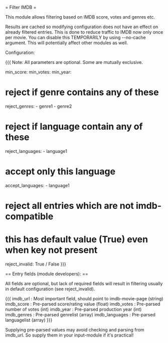 = Filter IMDB =

This module allows filtering based on IMDB score, votes and genres etc.

Results are cached so modifying configuration does not have an effect
on already filtered entries. This is done to reduce traffic to
IMDB now only once per movie. You can disable this TEMPORARILY by using
--no-cache argument. This will potentially affect other modules as well.

Configuration:

{{{
Note: All parameters are optional. Some are mutually exclusive.

min_score: <num>
min_votes: <num>
min_year: <num>

# reject if genre contains any of these
reject_genres:
    - genre1
    - genre2

# reject if language contain any of these
reject_languages:
    - language1

# accept only this language
accept_languages:
    - language1

# reject all entries which are not imdb-compatible
# this has default value (True) even when key not present
reject_invalid: True / False
}}}

== Entry fields (module developers): ==

All fields are optional, but lack of required fields will
result in filtering usually in default configuration (see reject_invalid).

{{{
    imdb_url       : Most important field, should point to imdb-movie-page (string)
    imdb_score     : Pre-parsed score/rating value (float)
    imdb_votes     : Pre-parsed number of votes (int)
    imdb_year      : Pre-parsed production year (int)
    imdb_genres    : Pre-parsed genrelist (array)
    imdb_languages : Pre-parsed languagelist (array)
}}}

Supplying pre-parsed values may avoid checking and parsing from imdb_url.
So supply them in your input-module if it's practical!